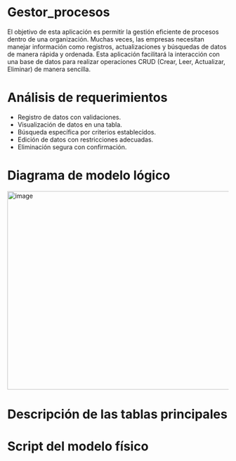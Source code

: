 # Gestor_procesos

El objetivo de esta aplicación es permitir la gestión eficiente de procesos dentro de una organización. Muchas veces, las empresas necesitan manejar información como registros, actualizaciones y búsquedas de datos de manera rápida y ordenada. Esta aplicación facilitará la interacción con una base de datos para realizar operaciones CRUD (Crear, Leer, Actualizar, Eliminar) de manera sencilla.

# Análisis de requerimientos

* Registro de datos con validaciones.
* Visualización de datos en una tabla.
* Búsqueda específica por criterios establecidos.
* Edición de datos con restricciones adecuadas.
* Eliminación segura con confirmación.

# Diagrama de modelo lógico

<img width="638" height="451" alt="image" src="https://github.com/user-attachments/assets/5cc13705-ec39-4f4d-8f07-c5d6aca2903c" />

# Descripción de las tablas principales
# Script del modelo físico
